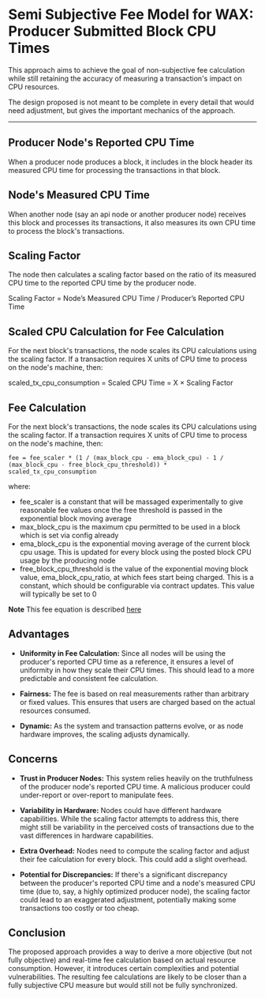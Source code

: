 # Semi Subjective Fee Model for WAX: Producer Submitted Block CPU Times

This approach aims to achieve the goal of non-subjective fee calculation while still retaining the accuracy of measuring a transaction's impact on CPU resources.

The design proposed is not meant to be complete in every detail that would need adjustment, but gives the important mechanics of the approach.

---

## Producer Node's Reported CPU Time
When a producer node produces a block, it includes in the block header its measured CPU time for processing the transactions in that block.

## Node's Measured CPU Time
When another node (say an api node or another producer node) receives this block and processes its transactions, it also measures its own CPU time to process the block's transactions.

## Scaling Factor
The node then calculates a scaling factor based on the ratio of its measured CPU time to the reported CPU time by the producer node.

Scaling Factor = Node’s Measured CPU Time / Producer’s Reported CPU Time

## Scaled CPU Calculation for Fee Calculation
For the next block's transactions, the node scales its CPU calculations using the scaling factor. If a transaction requires X units of CPU time to process on the node's machine, then:

scaled_tx_cpu_consumption = Scaled CPU Time = X × Scaling Factor

## Fee Calculation
For the next block's transactions, the node scales its CPU calculations using the scaling factor. If a transaction requires X units of CPU time to process on the node's machine, then:

```
fee = fee_scaler * (1 / (max_block_cpu - ema_block_cpu) - 1 / (max_block_cpu - free_block_cpu_threshold)) * scaled_tx_cpu_consumption
```
where:
* fee_scaler is a constant that will be massaged experimentally to give reasonable fee values once the free threshold is passed in the exponential block moving average
* max_block_cpu is the maximum cpu permitted to be used in a block which is set via config already
* ema_block_cpu is the exponential moving average of the current block cpu usage. This is updated for every block using the posted block CPU usage by the producing node
* free_block_cpu_threshold is the value of the exponential moving block value, ema_block_cpu_ratio, at which fees start being charged. This is a constant, which should be configurable via contract updates. This value will typically be set to 0

**Note** This fee equation is described [here](https://github.com/worldwide-asset-exchange/wax-blockchain/blob/tokenomics-graphs/tokenomics/proposals/general-fee-formula.md)

## Advantages

- **Uniformity in Fee Calculation:** Since all nodes will be using the producer's reported CPU time as a reference, it ensures a level of uniformity in how they scale their CPU times. This should lead to a more predictable and consistent fee calculation.

- **Fairness:** The fee is based on real measurements rather than arbitrary or fixed values. This ensures that users are charged based on the actual resources consumed.

- **Dynamic:** As the system and transaction patterns evolve, or as node hardware improves, the scaling adjusts dynamically.

## Concerns

- **Trust in Producer Nodes:** This system relies heavily on the truthfulness of the producer node's reported CPU time. A malicious producer could under-report or over-report to manipulate fees.

- **Variability in Hardware:** Nodes could have different hardware capabilities. While the scaling factor attempts to address this, there might still be variability in the perceived costs of transactions due to the vast differences in hardware capabilities.

- **Extra Overhead:** Nodes need to compute the scaling factor and adjust their fee calculation for every block. This could add a slight overhead.

- **Potential for Discrepancies:** If there's a significant discrepancy between the producer's reported CPU time and a node's measured CPU time (due to, say, a highly optimized producer node), the scaling factor could lead to an exaggerated adjustment, potentially making some transactions too costly or too cheap.

## Conclusion

The proposed approach provides a way to derive a more objective (but not fully objective) and real-time fee calculation based on actual resource consumption. However, it introduces certain complexities and potential vulnerabilities. The resulting fee calculations are likely to be closer than a fully subjective CPU measure but would still not be fully synchronized.
